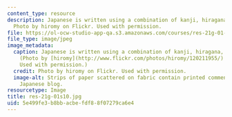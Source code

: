 ```yaml
---
content_type: resource
description: Japanese is written using a combination of kanji, hiragana, and katakana.
  Photo by hiromy on Flickr. Used with permission.
file: https://ol-ocw-studio-app-qa.s3.amazonaws.com/courses/res-21g-01-kana-spring-2010/5e499fe3b8bbacbefdf88f07279ca6e4_res-21g-01s10.jpg
file_type: image/jpeg
image_metadata:
  caption: Japanese is written using a combination of kanji, hiragana, and katakana.
    (Photo by [hiromy](http://www.flickr.com/photos/hiromy/120211955/) on Flickr.
    Used with permission.)
  credit: Photo by hiromy on Flickr. Used with permission.
  image-alt: Strips of paper scattered on fabric contain printed comments  from a
    Japanese blog.
resourcetype: Image
title: res-21g-01s10.jpg
uid: 5e499fe3-b8bb-acbe-fdf8-8f07279ca6e4
---
```

